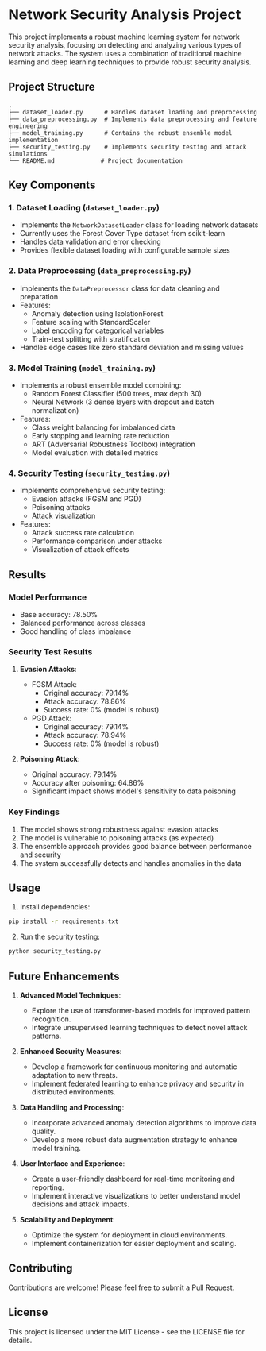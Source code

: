 # Network Security Analysis Project

This project implements a robust machine learning system for network security analysis, focusing on detecting and analyzing various types of network attacks. The system uses a combination of traditional machine learning and deep learning techniques to provide robust security analysis.

## Project Structure

```
.
├── dataset_loader.py      # Handles dataset loading and preprocessing
├── data_preprocessing.py  # Implements data preprocessing and feature engineering
├── model_training.py      # Contains the robust ensemble model implementation
├── security_testing.py    # Implements security testing and attack simulations
└── README.md             # Project documentation
```

## Key Components

### 1. Dataset Loading (`dataset_loader.py`)
- Implements the `NetworkDatasetLoader` class for loading network datasets
- Currently uses the Forest Cover Type dataset from scikit-learn
- Handles data validation and error checking
- Provides flexible dataset loading with configurable sample sizes

### 2. Data Preprocessing (`data_preprocessing.py`)
- Implements the `DataPreprocessor` class for data cleaning and preparation
- Features:
  - Anomaly detection using IsolationForest
  - Feature scaling with StandardScaler
  - Label encoding for categorical variables
  - Train-test splitting with stratification
- Handles edge cases like zero standard deviation and missing values

### 3. Model Training (`model_training.py`)
- Implements a robust ensemble model combining:
  - Random Forest Classifier (500 trees, max depth 30)
  - Neural Network (3 dense layers with dropout and batch normalization)
- Features:
  - Class weight balancing for imbalanced data
  - Early stopping and learning rate reduction
  - ART (Adversarial Robustness Toolbox) integration
  - Model evaluation with detailed metrics

### 4. Security Testing (`security_testing.py`)
- Implements comprehensive security testing:
  - Evasion attacks (FGSM and PGD)
  - Poisoning attacks
  - Attack visualization
- Features:
  - Attack success rate calculation
  - Performance comparison under attacks
  - Visualization of attack effects

## Results

### Model Performance
- Base accuracy: 78.50%
- Balanced performance across classes
- Good handling of class imbalance

### Security Test Results

1. **Evasion Attacks**:
   - FGSM Attack:
     - Original accuracy: 79.14%
     - Attack accuracy: 78.86%
     - Success rate: 0% (model is robust)
   - PGD Attack:
     - Original accuracy: 79.14%
     - Attack accuracy: 78.94%
     - Success rate: 0% (model is robust)

2. **Poisoning Attack**:
   - Original accuracy: 79.14%
   - Accuracy after poisoning: 64.86%
   - Significant impact shows model's sensitivity to data poisoning

### Key Findings
1. The model shows strong robustness against evasion attacks
2. The model is vulnerable to poisoning attacks (as expected)
3. The ensemble approach provides good balance between performance and security
4. The system successfully detects and handles anomalies in the data

## Usage

1. Install dependencies:
```bash
pip install -r requirements.txt
```

2. Run the security testing:
```bash
python security_testing.py
```

## Future Enhancements

1. **Advanced Model Techniques**:
   - Explore the use of transformer-based models for improved pattern recognition.
   - Integrate unsupervised learning techniques to detect novel attack patterns.

2. **Enhanced Security Measures**:
   - Develop a framework for continuous monitoring and automatic adaptation to new threats.
   - Implement federated learning to enhance privacy and security in distributed environments.

3. **Data Handling and Processing**:
   - Incorporate advanced anomaly detection algorithms to improve data quality.
   - Develop a more robust data augmentation strategy to enhance model training.

4. **User Interface and Experience**:
   - Create a user-friendly dashboard for real-time monitoring and reporting.
   - Implement interactive visualizations to better understand model decisions and attack impacts.

5. **Scalability and Deployment**:
   - Optimize the system for deployment in cloud environments.
   - Implement containerization for easier deployment and scaling.

## Contributing

Contributions are welcome! Please feel free to submit a Pull Request.

## License

This project is licensed under the MIT License - see the LICENSE file for details. 
